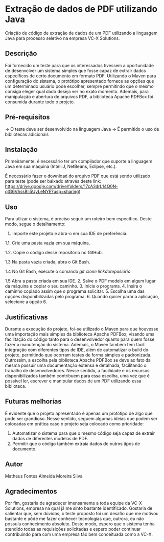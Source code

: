 # Extração de dados de PDF utilizando Java
Criação de código de extração de dados de um PDF utilizando a linguagem Java para processo seletivo na empresa VC-X Solutions.

## Descrição
Foi fornecido um teste para que os interessados tivessem a oportunidade de desenvolver um sistema simples que fosse capaz de extrair dados específicos de certo documento em 
formato PDF. Utilizando o Maven para configuração do sistema, o protótipo apresentado fornece as opções que um determinado usuário pode escolher, sempre permitindo que o mesmo
consiga eleger qual dado deseja ver no exato momento. Ademais, para manipulação e abertura de arquivos PDF, a biblioteca Apache PDFBox foi consumida durante todo o projeto.

## Pré-requisitos
-> O teste deve ser desenvolvido na linguagem Java 
-> É permitido o uso de bibliotecas adicionais

## Instalação
Primeiramente, é necessário ter um compilador que suporte a linguagem Java em sua máquina (IntelliJ, NetBeans, Eclipse, etc.).

É necessário fazer o download do arquivo PDF que está sendo utilizado para teste (pode ser baixado através deste link: https://drive.google.com/drive/folders/17cA3drL14Q0N-qlG6VhssBIi5UyLeNYE?usp=sharing)

## Uso
Para utlizar o sistema, é preciso seguir um roteiro bem específico. Deste modo, segue o detalhamento: 
1. Importe este projeto e abra-o em sua IDE de preferência.

1.1. Crie uma pasta vazia em sua máquina.

1.2. Copie o código desse repositório no GitHub.

1.3 Na pasta vazia criada, abra o Git Bash.

1.4 No Git Bash, execute o comando _git clone linkdoreposiório_.

1.5 Abra a pasta criada em sua IDE.
2. Salve o PDF modelo em algum lugar da máquina e copiar o seu caminho.
3. Inicie o programa.
4. Insira o caminho copiado assim que o programa solicitar.
5. Escolha uma das opções disponibilizadas pelo programa.
6. Quando quiser parar a aplicação, selecione a opção 6.

## Justificativas
Durante a execução do projeto, foi-se utilizado o Maven para que houvesse uma importação mais simples da biblioteca Apache PDFBox, visando uma facilitação do código tanto para o desenvolvedor quanto
para quem fosse fazer a manutenção do sistema. Ademais, o Maven também tem fácil integração com diferentes tipos de IDE, além de automatizar o build do projeto, permitindo que ocorram testes
de forma simples e padronizada.
Outrossim, a escolha pela biblioteca Apache PDFBox se deve ao fato da mesma possuir uma documentação extensa e detalhada, facilitando o trabalho de desenvolvedores. Nesse sentido, a facilidade e os
recursos disponibilizados também contribuem para essa escolha, uma vez que é possível ler, escrever e manipular dados de um PDF utilizando essa biblioteca.
  
## Futuras melhorias
É evidente que o projeto apresentado é apenas um protótipo de algo que pode ser grandioso. Nesse sentido, seguem algumas ideias que podem ser colocadas em prática caso o projeto seja colocado como prioridade:
1. Automatizar o sistema para que o mesmo código seja capaz de extrair dados de diferentes modelos de PDF.
2. Permitir que o código também extraia dados de outros tipos de documento.
  
## Autor
Matheus Fontes Almeida Moreira Silva

## Agradecimentos
Por fim, gostaria de agradecer imensamente a toda equipe da VC-X Solutions, empresa na qual já me sinto bastante identificado. Gostaria de salientar que, sem dúvidas, o teste proposto foi um desafio que 
me motivou bastante e pôde me fazer conhecer tecnologias que, outrora, eu não possuía conhecimento absoluto. Deste modo, espero que o sistema tenha atendido todas as requisições solicitadas e espero poder 
continuar contribuindo para com uma empresa tão bem conceituada como a VC-X.
